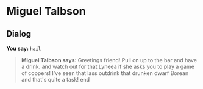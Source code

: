 # Miguel Talbson
## Dialog

**You say:** `hail`



>**Miguel Talbson says:** Greetings friend! Pull on up to the bar and have a drink. and watch out for that Lyneea if she asks you to play a game of coppers! I've seen that lass outdrink that drunken dwarf Borean and that's quite a task!
end
